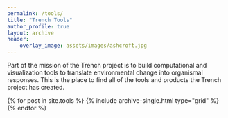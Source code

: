 ```yaml
---
permalink: /tools/
title: "Trench Tools"
author_profile: true
layout: archive
header:
    overlay_image: assets/images/ashcroft.jpg
---
```

Part of the mission of the Trench project is to build computational and visualization tools to translate environmental change into organismal responses. This is the place to find all of the tools and products the Trench project has created. 

<div class="grid__wrapper">
  {% for post in site.tools %}
    {% include archive-single.html type="grid" %}
  {% endfor %}
</div>